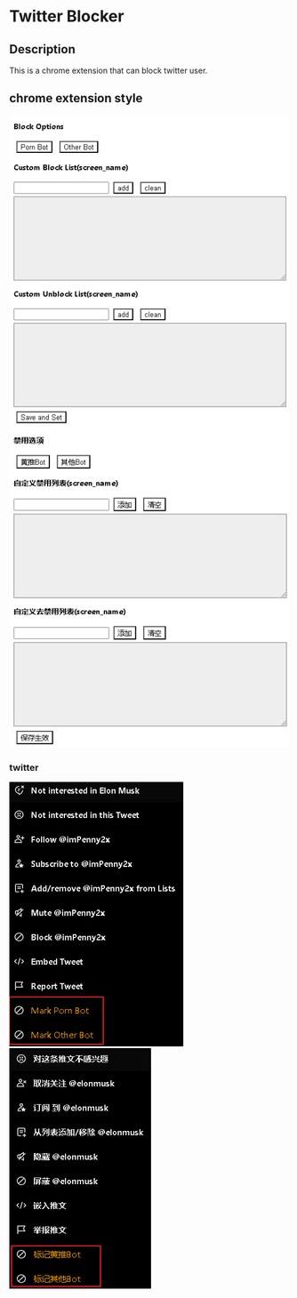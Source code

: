 # Twitter Blocker



## Description

This is a chrome extension that can block twitter user. 

## 

## chrome extension style
![](pic/087.png)
![](pic/088.png)


### twitter 
![](pic/081.png)
![](pic/086.png)

